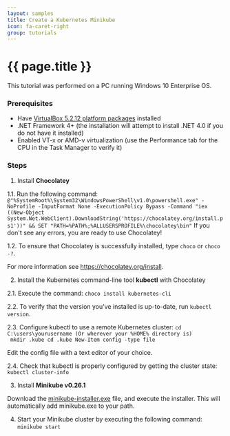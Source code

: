 ```yaml
---
layout: samples
title: Create a Kubernetes Minikube
icon: fa-caret-right
group: tutorials
---
```


{{ page.title }}
===

This tutorial was performed on a PC running Windows 10 Enterprise OS.

### Prerequisites

*	Have [VirtualBox 5.2.12 platform packages](https://download.virtualbox.org/virtualbox/5.2.12/VirtualBox-5.2.12-122591-Win.exe) installed
* .NET Framework 4+ (the installation will attempt to install .NET 4.0 if you do not have it installed)
* Enabled VT-x or AMD-v virtualization (use the Performance tab for the CPU in the Task Manager to verify it)

### Steps
1. Install **Chocolatey** 

1.1. Run the following command:
`` @"%SystemRoot%\System32\WindowsPowerShell\v1.0\powershell.exe" -NoProfile -InputFormat None -ExecutionPolicy Bypass -Command "iex ((New-Object System.Net.WebClient).DownloadString('https://chocolatey.org/install.ps1'))" && SET "PATH=%PATH%;%ALLUSERSPROFILE%\chocolatey\bin"``
If you don't see any errors, you are ready to use Chocolatey! 

1.2. To ensure that Chocolatey is successfully installed, type ``choco`` or ``choco -?``.

For more information see https://chocolatey.org/install.

2. Install the Kubernetes command-line tool **kubectl** with Chocolatey 

2.1. Execute the command:
``choco install kubernetes-cli ``

2.2. To verify that the version you’ve installed is up-to-date, run ``kubectl version``. 

2.3. Configure kubectl to use a remote Kubernetes cluster:
``cd C:\users\yourusername (Or wherever your %HOME% directory is)``   
`` mkdir .kube cd .kube New-Item config -type file``

Edit the config file with a text editor of your choice.

2.4. Check that kubectl is properly configured by getting the cluster state:
``kubectl cluster-info``

3. Install **Minikube v0.26.1**

Download the [minikube-installer.exe](https://github.com/kubernetes/minikube/releases/download/v0.26.1/minikube-installer.exe) file, and execute the installer. This will automatically add minikube.exe to your path.

4. Start your Minikube cluster by executing the following command:
``minikube start``
